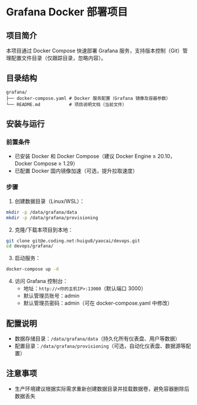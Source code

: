 # Grafana Docker 部署项目

## 项目简介
本项目通过 Docker Compose 快速部署 Grafana 服务，支持版本控制（Git）管理配置文件目录（仅跟踪目录，忽略内容）。

## 目录结构
```
grafana/
├── docker-compose.yaml # Docker 服务配置（Grafana 镜像及容器参数）
└── README.md           # 项目说明文档（当前文件）
```

## 安装与运行
### 前置条件
- 已安装 Docker 和 Docker Compose（建议 Docker Engine ≥ 20.10，Docker Compose ≥ 1.29）
- 已配置 Docker 国内镜像加速（可选，提升拉取速度）

### 步骤
1. 创建数据目录（Linux/WSL）：
```bash
mkdir -p /data/grafana/data
mkdir -p /data/grafana/provisioning
```
2. 克隆/下载本项目到本地：
```bash
git clone git@e.coding.net:huigu8/yaocai/devops.git
cd devops/grafana/
```
3. 启动服务：
```bash
docker-compose up -d
```
4. 访问 Grafana 控制台：
   - 地址：`http://<你的主机IP>:13000`（默认端口 3000）
   - 默认管理员账号：admin
   - 默认管理员密码：admin（可在 docker-compose.yaml 中修改）

## 配置说明
- 数据存储目录：`/data/grafana/data`（持久化所有仪表盘、用户等数据）
- 配置目录：`/data/grafana/provisioning`（可选，自动化仪表盘、数据源等配置）

## 注意事项
  - 生产环境建议根据实际需求重新创建数据目录并挂载数据卷，避免容器删除后数据丢失 